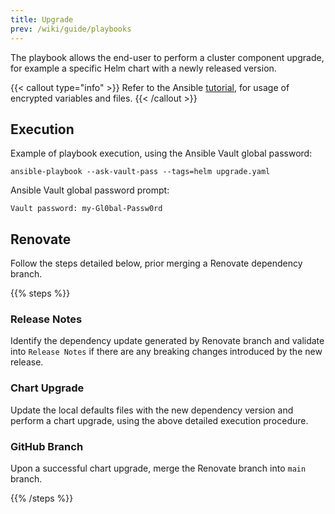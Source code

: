 ```yaml
---
title: Upgrade
prev: /wiki/guide/playbooks
---
```


The playbook allows the end-user to perform a cluster component upgrade, for example a specific Helm chart with a newly released version.

<!--more-->

{{< callout type="info" >}}
  Refer to the Ansible [tutorial](/k3s-cluster/tutorials/handbook/ansible), for usage of encrypted variables and files.
{{< /callout >}}

## Execution

Example of playbook execution, using the Ansible Vault global password:

```shell
ansible-playbook --ask-vault-pass --tags=helm upgrade.yaml
```

Ansible Vault global password prompt:

```shell
Vault password: my-Gl0bal-Passw0rd
```

## Renovate

Follow the steps detailed below, prior merging a Renovate dependency branch.

{{% steps %}}

### Release Notes

Identify the dependency update generated by Renovate branch and validate into `Release Notes` if there are any breaking changes introduced by the new release.

### Chart Upgrade

Update the local defaults files with the new dependency version and perform a chart upgrade, using the above detailed execution procedure.

### GitHub Branch

Upon a successful chart upgrade, merge the Renovate branch into `main` branch.

{{% /steps %}}

